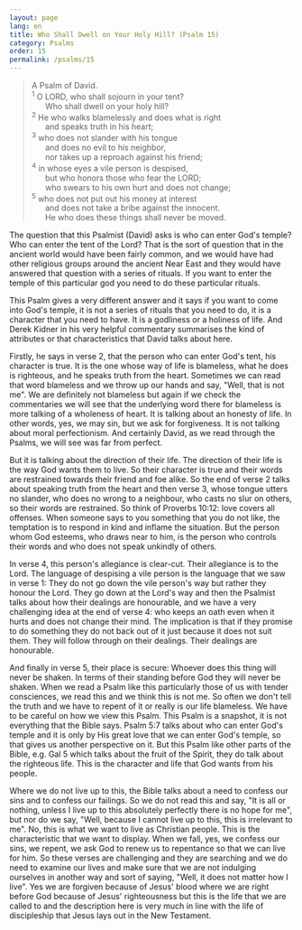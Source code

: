 ```yaml
---
layout: page
lang: en
title: Who Shall Dwell on Your Holy Hill? (Psalm 15)
category: Psalms
order: 15
permalink: /psalms/15
---
```


>A Psalm of David.<br />
<sup>1</sup> O LORD, who shall sojourn in your tent?<br />
&nbsp;&nbsp;&nbsp;&nbsp;&nbsp;&nbsp;Who shall dwell on your holy hill?<br />
<sup>2</sup> He who walks blamelessly and does what is right<br />
&nbsp;&nbsp;&nbsp;&nbsp;&nbsp;&nbsp;and speaks truth in his heart;<br />
<sup>3</sup> who does not slander with his tongue<br />
&nbsp;&nbsp;&nbsp;&nbsp;&nbsp;&nbsp;and does no evil to his neighbor,<br />
&nbsp;&nbsp;&nbsp;&nbsp;&nbsp;&nbsp;nor takes up a reproach against his friend;<br />
<sup>4</sup> in whose eyes a vile person is despised,<br />
&nbsp;&nbsp;&nbsp;&nbsp;&nbsp;&nbsp;but who honors those who fear the LORD;<br />
&nbsp;&nbsp;&nbsp;&nbsp;&nbsp;&nbsp;who swears to his own hurt and does not change;<br />
<sup>5</sup> who does not put out his money at interest<br />
&nbsp;&nbsp;&nbsp;&nbsp;&nbsp;&nbsp;and does not take a bribe against the innocent.<br />
&nbsp;&nbsp;&nbsp;&nbsp;&nbsp;&nbsp;He who does these things shall never be moved.

The question that this Psalmist (David) asks is who can enter God's temple? Who can enter the tent of the Lord? That is the sort of question that in the ancient world would have been fairly common, and we would have had other religious groups around the ancient Near East and they would have answered that question with a series of rituals. If you want to enter the temple of this particular god you need to do these particular rituals.

This Psalm gives a very different answer and it says if you want to come into God's temple, it is not a series of rituals that you need to do, it is a character that you need to have. It is a godliness or a holiness of life. And Derek Kidner in his very helpful commentary summarises the kind of attributes or that characteristics that David talks about here.

Firstly, he says in verse 2, that the person who can enter God's tent, his character is true. It is the one whose way of life is blameless, what he does is righteous, and he speaks truth from the heart. Sometimes we can read that word blameless and we throw up our hands and say, "Well, that is not me". We are definitely not blameless but again if we check the commentaries we will see that the underlying word there for blameless is more talking of a wholeness of heart. It is talking about an honesty of life. In other words, yes, we may sin, but we ask for forgiveness. It is not talking about moral perfectionism. And certainly David, as we read through the Psalms, we will see was far from perfect.

But it is talking about the direction of their life. The direction of their life is the way God wants them to live. So their character is true and their words are restrained towards their friend and foe alike. So the end of verse 2 talks about speaking truth from the heart and then verse 3, whose tongue utters no slander, who does no wrong to a neighbour, who casts no slur on others, so their words are restrained. So think of Proverbs 10:12: love covers all offenses. When someone says to you something that you do not like, the temptation is to respond in kind and inflame the situation. But the person whom God esteems, who draws near to him, is the person who controls their words and who does not speak unkindly of others.

In verse 4, this person's allegiance is clear-cut. Their allegiance is to the Lord. The language of despising a vile person is the language that we saw in verse 1: They do not go down the vile person's way but rather they honour the Lord. They go down at the Lord's way and then the Psalmist talks about how their dealings are honourable, and we have a very challenging idea at the end of verse 4: who keeps an oath even when it hurts and does not change their mind. The implication is that if they promise to do something they do not back out of it just because it does not suit them. They will follow through on their dealings. Their dealings are honourable.

And finally in verse 5, their place is secure: Whoever does this thing will never be shaken. In terms of their standing before God they will never be shaken. When we read a Psalm like this particularly those of us with tender consciences, we read this and we think this is not me. So often we don't tell the truth and we have to repent of it or really is our life blameless. We have to be careful on how we view this Psalm. This Psalm is a snapshot, it is not everything that the Bible says. Psalm 5:7 talks about who can enter God's temple and it is only by His great love that we can enter God's temple, so that gives us another perspective on it. But this Psalm like other parts of the Bible, e.g. Gal 5 which talks about the fruit of the Spirit, they do talk about the righteous life. This is the character and life that God wants from his people.

Where we do not live up to this, the Bible talks about a need to confess our sins and to confess our failings. So we do not read this and say, "It is all or nothing, unless I live up to this absolutely perfectly there is no hope for me", but nor do we say, "Well, because I cannot live up to this, this is irrelevant to me". No, this is what we want to live as Christian people. This is the characteristic that we want to display. When we fall, yes, we confess our sins, we repent, we ask God to renew us to repentance so that we can live for him. So these verses are challenging and they are searching and we do need to examine our lives and make sure that we are not indulging ourselves in another way and sort of saying, "Well, it does not matter how I live". Yes we are forgiven because of Jesus' blood where we are right before God because of Jesus' righteousness but this is the life that we are called to and the description here is very much in line with the life of discipleship that Jesus lays out in the New Testament.
